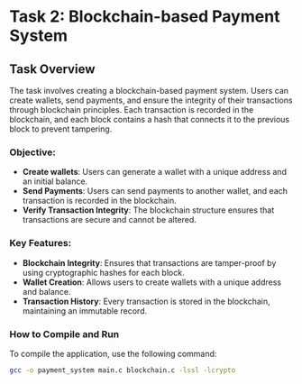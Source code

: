 # Task 2: Blockchain-based Payment System

## Task Overview
The task involves creating a blockchain-based payment system. Users can create wallets, send payments, and ensure the integrity of their transactions through blockchain principles. Each transaction is recorded in the blockchain, and each block contains a hash that connects it to the previous block to prevent tampering.

### Objective:
- **Create wallets**: Users can generate a wallet with a unique address and an initial balance.
- **Send Payments**: Users can send payments to another wallet, and each transaction is recorded in the blockchain.
- **Verify Transaction Integrity**: The blockchain structure ensures that transactions are secure and cannot be altered.

### Key Features:
- **Blockchain Integrity**: Ensures that transactions are tamper-proof by using cryptographic hashes for each block.
- **Wallet Creation**: Allows users to create wallets with a unique address and balance.
- **Transaction History**: Every transaction is stored in the blockchain, maintaining an immutable record.

### How to Compile and Run
To compile the application, use the following command:

```bash
gcc -o payment_system main.c blockchain.c -lssl -lcrypto
